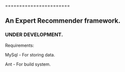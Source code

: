 =======================
## An Expert Recommender framework.
### UNDER DEVELOPMENT.


Requirements:

MySql - For storing data.

Ant - For build system.
